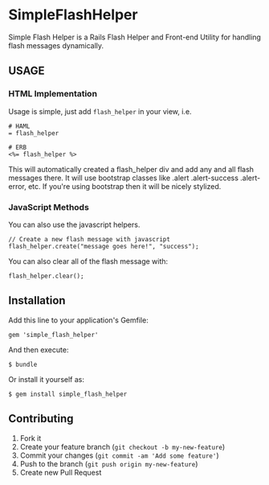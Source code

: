# SimpleFlashHelper

Simple Flash Helper is a Rails Flash Helper and Front-end Utility for handling flash messages dynamically.

## USAGE

### HTML Implementation

Usage is simple, just add `flash_helper` in your view, i.e.

    # HAML
    = flash_helper

    # ERB
    <%= flash_helper %>

This will automatically created a flash_helper div and add any and all flash messages there. It will use bootstrap classes like .alert .alert-success .alert-error, etc. If you're using bootstrap then it will be nicely stylized. 


### JavaScript Methods

You can also use the javascript helpers.
  
    // Create a new flash message with javascript
    flash_helper.create("message goes here!", "success");

You can also clear all of the flash message with:

    flash_helper.clear();



## Installation

Add this line to your application's Gemfile:

    gem 'simple_flash_helper'

And then execute:

    $ bundle

Or install it yourself as:

    $ gem install simple_flash_helper


## Contributing

1. Fork it
2. Create your feature branch (`git checkout -b my-new-feature`)
3. Commit your changes (`git commit -am 'Add some feature'`)
4. Push to the branch (`git push origin my-new-feature`)
5. Create new Pull Request
